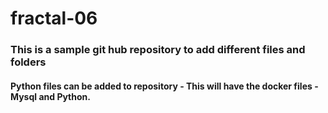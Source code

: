 # fractal-06

### This is a sample git hub repository to add different files and folders
#### Python files can be added to repository - This will have the docker files - Mysql and Python.
